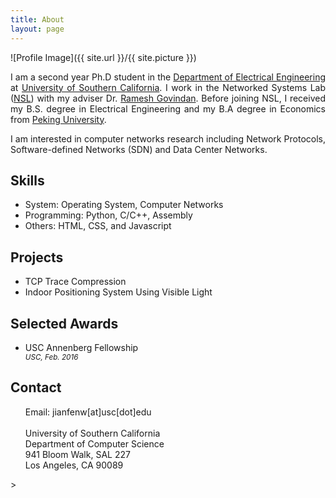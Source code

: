 ```yaml
---
title: About
layout: page
---
```

![Profile Image]({{ site.url }}/{{ site.picture }})

<!--<li><a href="https://github.com/">text</a></li>-->
<p align="justify">I am a second year Ph.D student in the <a href="https://minghsiehee.usc.edu">Department of Electrical Engineering</a> at <a href="https://www.usc.edu">University of Southern California</a>. I work in the Networked Systems Lab (<a href="https://enl.usc.edu">NSL</a>) with my adviser Dr. <a href="https://sites.google.com/a/usc.edu/ramesh/">Ramesh Govindan</a>. Before joining NSL, I received my B.S. degree in Electrical Engineering and my B.A degree in Economics from <a href="http://english.pku.edu.cn">Peking University</a>.</p>
<p align="justify">I am interested in computer networks research including Network Protocols, Software-defined Networks (SDN) and Data Center Networks.</p>

<h2>Skills</h2>

<ul class="skill-list">
	<li>System: Operating System, Computer Networks</li>
    <li>Programming: Python, C/C++, Assembly</li>
	<li>Others: HTML, CSS, and Javascript</li>
</ul>

<h2>Projects</h2>
<ul>
    <li>TCP Trace Compression</li>
    <li>Indoor Positioning System Using Visible Light</li>
</ul>

<h2>Selected Awards</h2>
<ul>
    <li>USC Annenberg Fellowship</li>
    <small><i>USC, Feb. 2016</i></small>
</ul>

<h2>Contact</h2>
<ul>
	Email: jianfenw[at]usc[dot]edu<br/><br/>
	University of Southern California<br>
	Department of Computer Science<br>
	941 Bloom Walk, SAL 227<br>
	Los Angeles, CA 90089<br>
</ul>>